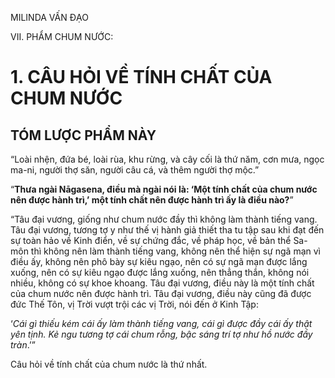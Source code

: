 MILINDA VẤN ĐẠO

VII. PHẨM CHUM NƯỚC:

# 1. CÂU HỎI VỀ TÍNH CHẤT CỦA CHUM NƯỚC

## TÓM LƯỢC PHẨM NÀY

“Loài nhện, đứa bé, loài rùa, khu rừng, và cây cối là thứ năm, cơn mưa, ngọc ma-ni, người thợ săn, người câu cá, và thêm người thợ mộc.”

“**Thưa ngài Nāgasena, điều mà ngài nói là: ‘Một tính chất của chum nước nên được hành trì,’ một tính chất nên được hành trì ấy là điều nào?**”

“Tâu đại vương, giống như chum nước đầy thì không làm thành tiếng vang. Tâu đại vương, tương tợ y như thế vị hành giả thiết tha tu tập sau khi đạt đến sự toàn hảo về Kinh điển, về sự chứng đắc, về pháp học, về bản thể Sa-môn thì không nên làm thành tiếng vang, không nên thể hiện sự ngã mạn vì điều ấy, không nên phô bày sự kiêu ngạo, nên có sự ngã mạn được lắng xuống, nên có sự kiêu ngạo được lắng xuống, nên thẳng thắn, không nói nhiều, không có sự khoe khoang. Tâu đại vương, điều này là một tính chất của chum nước nên được hành trì. Tâu đại vương, điều này cũng đã được đức Thế Tôn, vị Trời vượt trội các vị Trời, nói đến ở Kinh Tập:

‘_Cái gì thiếu kém cái ấy làm thành tiếng vang, cái gì được đầy cái ấy thật yên tịnh. Kẻ ngu tương tợ cái chum rỗng, bậc sáng trí tợ như hồ nước đầy tràn_.’”

Câu hỏi về tính chất của chum nước là thứ nhất.
